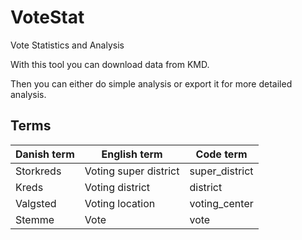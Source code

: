 # VoteStat
Vote Statistics and Analysis

With this tool you can download data from KMD. 

Then you can either do simple analysis or export it for more detailed analysis.

## Terms

| Danish term | English term          | Code term      |
|-------------|-----------------------|----------------|
| Storkreds   | Voting super district | super_district |
| Kreds       | Voting district       | district       |
| Valgsted    | Voting location       | voting_center  |
| Stemme      | Vote                  | vote           |